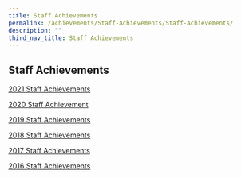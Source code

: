 ```yaml
---
title: Staff Achievements
permalink: /achievements/Staff-Achievements/Staff-Achievements/
description: ""
third_nav_title: Staff Achievements
---
```

## Staff Achievements 

[2021 Staff Achievements](https://www.mahabodhi.moe.edu.sg/2021-staff-achievements/)

[2020 Staff Achievement](https://www.mahabodhi.moe.edu.sg/2020-staff-achievement/)

[2019 Staff Achievements](https://www.mahabodhi.moe.edu.sg/2019-staff-achievements/)

[2018 Staff Achievements](https://www.mahabodhi.moe.edu.sg/2018-staff-achievements/)

[2017 Staff Achievements](https://www.mahabodhi.moe.edu.sg/2017-staff-achievements/)

[2016 Staff Achievements](https://www.mahabodhi.moe.edu.sg/2016-staff-achievements/)

[  
](https://www.mahabodhi.moe.edu.sg/staff-achievements/#top)